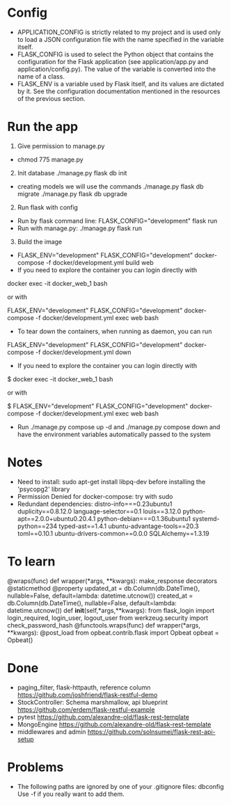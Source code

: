 # Config
- APPLICATION_CONFIG is strictly related to my project and is used only to load a JSON configuration file with the name specified in the variable itself.
- FLASK_CONFIG is used to select the Python object that contains the configuration for the Flask application (see application/app.py and application/config.py). The value of the variable is converted into the name of a class.
- FLASK_ENV is a variable used by Flask itself, and its values are dictated by it. See the configuration documentation mentioned in the resources of the previous section.

# Run the app
1. Give permission to manage.py
- chmod 775 manage.py
2. Init database
./manage.py flask db init
- creating models we will use the commands 
./manage.py flask db migrate
./manage.py flask db upgrade
2. Run flask with config
- Run by flask command line: FLASK_CONFIG="development" flask run
- Run with manage.py: ./manage.py flask run
3. Build the image
- FLASK_ENV="development" FLASK_CONFIG="development" docker-compose -f docker/development.yml build web
- If you need to explore the container you can login directly with

docker exec -it docker_web_1 bash

or with

FLASK_ENV="development" FLASK_CONFIG="development" docker-compose -f docker/development.yml exec web bash

- To tear down the containers, when running as daemon, you can run

FLASK_ENV="development" FLASK_CONFIG="development" docker-compose -f docker/development.yml down

- If you need to explore the container you can login directly with

$ docker exec -it docker_web_1 bash

or with

$ FLASK_ENV="development" FLASK_CONFIG="development" docker-compose -f docker/development.yml exec web bash

- Run ./manage.py compose up -d and ./manage.py compose down and have the environment variables automatically passed to the system

# Notes
- Need to install: sudo apt-get install libpq-dev before installing the 'psycopg2' library
- Permission Denied for docker-compose: try with sudo
- Redundant dependencies:
distro-info===0.23ubuntu1
duplicity==0.8.12.0
language-selector==0.1
louis==3.12.0
python-apt==2.0.0+ubuntu0.20.4.1
python-debian===0.1.36ubuntu1
systemd-python==234
typed-ast==1.4.1
ubuntu-advantage-tools==20.3
toml==0.10.1
ubuntu-drivers-common==0.0.0
SQLAlchemy==1.3.19

# To learn
@wraps(func)
    def wrapper(*args, **kwargs):
make_response
decorators
@staticmethod
@property
updated_at = db.Column(db.DateTime(), nullable=False, default=lambda: datetime.utcnow())
created_at = db.Column(db.DateTime(), nullable=False, default=lambda: datetime.utcnow())
def __init__(self,*args,**kwargs):
from flask_login import login_required, login_user, logout_user
from werkzeug.security import check_password_hash
@functools.wraps(func)
    def wrapper(*args, **kwargs):
@post_load
from opbeat.contrib.flask import Opbeat
opbeat = Opbeat()

# Done
- paging_filter, flask-httpauth, reference column
https://github.com/joshfriend/flask-restful-demo
- StockController: Schema marshmallow, api blueprint
https://github.com/erdem/flask-restful-example
- pytest
https://github.com/alexandre-old/flask-rest-template
- MongoEngine
https://github.com/alexandre-old/flask-rest-template
- middlewares and admin
https://github.com/solnsumei/flask-rest-api-setup

# Problems
- The following paths are ignored by one of your .gitignore files: dbconfig Use -f if you really want to add them.
